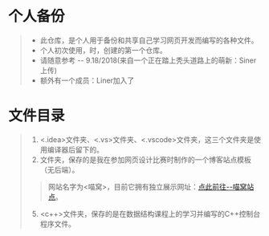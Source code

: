 # 个人备份
>   *   此仓库，是个人用于备份和共享自己学习网页开发而编写的各种文件。
>   *   个人初次使用<git>，<github>时，创建的第一个仓库。
>   *   请随意参考 -- 9.18/2018(来自一个正在踏上秃头道路上的萌新：Siner上传)
>   *   额外有一个成员：Liner加入了

# 文件目录
>   1.  <.idea>文件夹、<.vs>文件夹、<.vscode>文件夹，这三个文件夹是使用编译器后留下的。
>   4.  <MiaoWo>文件夹，保存的是我在参加网页设计比赛时制作的一个博客站点模板（无后端）。
>   >   网站名字为<喵窝>，目前它拥有独立展示网址：[点此前往--喵窝站点](http://blog.scmanga.cn)。
>   5.  <c++>文件夹，保存的是在数据结构课程上的学习并编写的C++控制台程序文件。